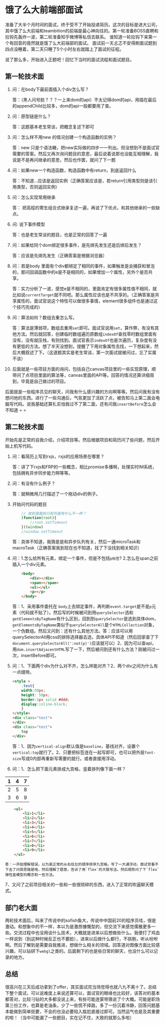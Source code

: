 # 饿了么大前端部面试

准备了大半个月时间的面试，终于受不了开始投递简历。这次的目标是进大公司，其中饿了么大前端和teambition的前端是最心神向往的。第一轮准备BOSS直聘和拉钩先轰炸一波，第二轮准备知乎微博等私信去联系。
谁知道一轮拉钩下来第一个有回音的竟然就是饿了么大前端部的面试。
面试前一天忐忑不安得刷面试题到四点没睡着，第二天只睡了5个小时左右就踏上了面试的征程。

说了那么多，开始进入正题吧！回忆下当时的面试流程和面试题目。

## 第一轮技术面

1. 问：在body下最前面插入个div怎么写？

    答：（黑人问号脸？？？一上来dom的api）不太记得dom的api，用插在最后的appendChild比较多，dom的api一般都要用了查。

2. 问：原型链是什么？

    答：这题基本老生常谈，把概念复述下即可

3. 问：怎么样不用new 的情况创建一个构造函数的实例？

    答：new 只是个语法糖，把new实际做的四步一一列出。但没想到不是面试官需要的答案。然后又再次询问题目的意思，最后说着说那也没能互相理解，我说是不是再问继承的意思，然后也作罢，就问了下一题

4. 问：如果new一个构造函数，构造函数中有return，到底返回什么

    答：不知道...应该是返回实例（正确答案应该是，若return引用类型则是该引用类型，否则返回实例）

5. 问：怎么实现常用继承

    答： 把高程的寄生组合式继承复述一遍，再说了下优点，和其他继承的一些缺点。

6. 问: 说下事件模型

    答：也是老生常谈的题目，也是正常的回答了一遍

7. 问：如果给同个dom绑定很多事件，是先绑先发生还是后绑后发生？

    答：应该是先绑先发生（正确答案是根据浏览器）

8. 问：若是body 里面有个div都绑定了相同的事件，如果触发是会捕获和冒泡的，那问回调函数中的e是不是相同的，如果增加一个属性，另外个是否共享。

    答：实力分析了一波，感觉e是不相同的，里面肯定有很多属性值不相同，就比如说`currentTarget`就不同吧。那么属性应该也是不共享的。（正确答案是共享属性的，面试官说这个特性可以做很多事情，element很多组件也是通过这个技巧完成的）

9. 问：算法如何？数组去重怎么写。

    答：算法是薄弱项，数组去重用`set`即可。面试官说用`set`，算作弊，有没有其他方法。然后就回答，创建临时数组遍历原数组`indexOf`查找零时数组里面有没有，没有就压栈，有则找到。面试官表示`indexOf`也是次遍历，复杂度有没有更低的方法。想了半天没想到，提醒了下用对象属性去找，一下想起来，然后大概叙述了下。（这道题其实是老生常谈，第一次面试就被问过，忘了实属不该）

10. 后面就是一些项目方面的询问，包括自己canvas项目里的一些实现原理，顺带问了点项目里面的算法等，canvas里面的API等。回答的情况还算详细周到，毕竟是自己做过的项目。

后面就是一些程序员见的聊天，问我有什么感兴趣的方向啊等等。然后问我有没有想问他的东西。进行了一些沟通后，气氛更加了活跃了点，被告知马上第二面会电脑写代码。说我基础还算扎实怕我过不了第二面，还有问我`insertBefore`怎么会不知道 = =

## 第二轮技术面

开始先是正常的自我介绍，介绍项目等。然后根据项目和简历问了些问题，然后开始上机写代码。


1. 问：看简历上写到rxjs，rxjs的应用场景在哪里？

    答：讲了下rxjs和FRP的一些概念，相比promise多播啊，处理实时IM系统，包括拥有异步同步能力啊等等。

2. 问：有没有什么例子？

    答：就稍微用几行描述了一个拖动div的例子。

3. 开始问代码的题目

    ```javascript
        // 放到里面执行和外面有什么不一样？
        (function(root){
            //root.setTimeout
        })(window)
        //window.setTimeout
    ```
    答：具体不知道，我猜是是和异步队列有关，然后一通microTask和macroTask（正确答案我到现在也不知道，找了下没找到相关知识）

4. 问：1.怎么给所有元素，绑定一个事件，但是不包括`p标签`? 2.怎么在span之前插入一个div元素。

    ```html
        <body>
            <div></div>
            <span></span>
            <ul></ul>
            <p></p>
        </body>

    ```
    答：1、采用事件委托在 `body`上去绑定事件，再判断`event.target`是不是`p`元素（代码就不贴了）。然后写的时候被问到用`querySelector`选和`getElementsByTagName`有什么区别，回到到`querySelector`是选到具体dom，`getElementsByTagName`类似于`querySelectorAll`是个`HTMLCollection`对象，一个伪数组。然后又问到：还有什么其他方法。答：应该可以用querySelectorAll用css的排除选择器去选，具体API不知道（然后回家查了下`document.querySelectorAll(':not(p)')`应该就可以）2、因为可以查api，用`dom.insertAdjacentHTML`写了一下，然后被问到还有什么方法？刚被问过一次，insertBefore即可。

5. 问：1、下面两个div为什么对不齐，怎么样能对齐？2、两个div之间为什么有一点缝隙。

    ```html
    <style >
        .test{
        width:50px;
        height: 50px;
        border:1px solid #ddd;
        display:inline-block;
        }
    </style>
    <div class="test">
    </div>
    <div class="test">
        top
    </div>
    ```
    答：1、因为`vertical-align`默认值是`baseline`，基线对齐，设置个`vertical:top`就行了。2、只要把标签连在一起写即可，也可以把外层`font-size`写成0内部再重新写需要的就行。或者直接用浮动。

6. 问：1、怎么把下面元素排成九宫格，竖着排列像下面一样？

1 | 4 | 7
----|------|----
2 | 5  | 8
3 | 6  | 9

```html
    <ul>
        <li>1</li>
        <li>2</li>
        <li>3</li>
        <li>4</li>
        <li>5</li>
        <li>6</li>
        <li>7</li>
        <li>8</li>
        <li>9</li>
    </ul>
```
    答：一开始理解错误，以为是正常的从右往左的顺序排序九宫格。写了一大通浮动，面试官看不下去了问我思路是啥，然后理解了题意，告诉了用`flex`的大致写法。然后顺势问了下`flex`弹性盒模型的概念和一些方法。

7、又问了之前项目相关的一些和一些很琐碎的东西，进入了正常的吹逼聊天模式。

## 部门老大面

两轮技术面后，叫来了传说中的sofish鱼大，传说中中国前20的程序员哇，很是激动。和想象中的不一样，本以为是激昂慷慨型的，但交流下来感觉儒雅更多一些。交流过程中也没用谈什么技术，大概就是进来以后想做些什么。我便打了鸡血一样说到（到这种时候反正也不要脸），进来以后做什么都行，不挑剔，听从吩咐啊。然后了解到是需要自我推进，想做什么相关的领域。回答道对图像方面比较感兴趣，可以钻研下`webgl`之类的。后面剩下的也是些日常的聊天，也没什么可以记录的地方。

## 总结

很高兴在三天后成功拿到了offer，其实面试完当场觉得也就八九不离十了。总结下整个面试，可以说难度上来说还算可以，面试官的眼缘也比较好，该答对的基本都答对，比较刁钻的大多都没说上来，有些可能连蒙带猜说了个大概。可能是职场第三份工作，也算是老油条，少了一些慌不择路，多了一份沉着冷静，回答问题基本能做到简单扼要，不会的也没必要陷入尴尬直接过即可。当然运气也是及其重要的啦！（当中可能漏了一些题目，实在记不住，大致的就那么多啦）
